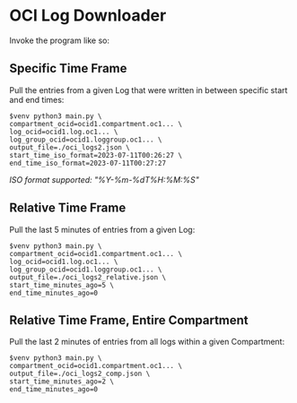 # OCI Log Downloader

Invoke the program like so:

## Specific Time Frame

Pull the entries from a given Log that were written in between specific start and end times: 


    $venv python3 main.py \
    compartment_ocid=ocid1.compartment.oc1... \
    log_ocid=ocid1.log.oc1... \
    log_group_ocid=ocid1.loggroup.oc1... \
    output_file=./oci_logs2.json \
    start_time_iso_format=2023-07-11T00:26:27 \
    end_time_iso_format=2023-07-11T00:27:27

_ISO format supported: "%Y-%m-%dT%H:%M:%S"_

## Relative Time Frame

Pull the last 5 minutes of entries from a given Log: 

    $venv python3 main.py \
    compartment_ocid=ocid1.compartment.oc1... \
    log_ocid=ocid1.log.oc1... \
    log_group_ocid=ocid1.loggroup.oc1... \
    output_file=./oci_logs2_relative.json \
    start_time_minutes_ago=5 \
    end_time_minutes_ago=0


## Relative Time Frame, Entire Compartment

Pull the last 2 minutes of entries from all logs within a given Compartment:

    $venv python3 main.py \
    compartment_ocid=ocid1.compartment.oc1... \
    output_file=./oci_logs2_comp.json \
    start_time_minutes_ago=2 \
    end_time_minutes_ago=0
